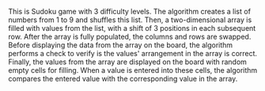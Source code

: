 This is Sudoku game with 3 difficulty levels. The algorithm creates a list of numbers from 1 to 9 and shuffles this list. Then, a two-dimensional array is filled with values from the list, with a shift of 3 positions in each subsequent row. After the array is fully populated, the columns and rows are swapped. Before displaying the data from the array on the board, the algorithm performs a check to verify is the values' arrangement  in the array is correct.
Finally, the values from the array are displayed on the board with random empty cells for filling. When a value is entered into these cells, the algorithm compares the entered value with the corresponding value in the array.
